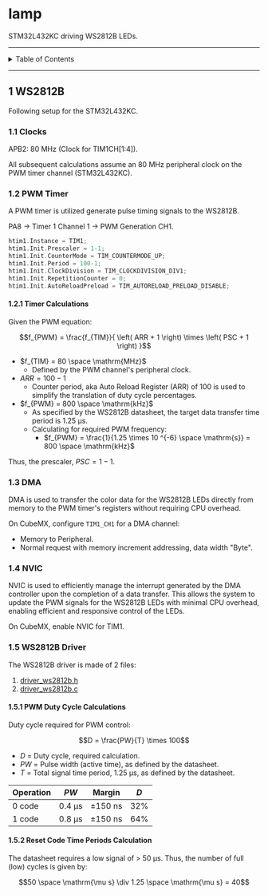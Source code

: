 # lamp

STM32L432KC driving WS2812B LEDs.

---

<details markdown="1">
  <summary>Table of Contents</summary>

- [1 WS2812B](#1-ws2812b)
    - [1.1 Clocks](#11-clocks)
    - [1.2 PWM Timer](#12-pwm-timer)
        - [1.2.1 Timer Calculations](#121-timer-calculations)
    - [1.3 DMA](#13-dma)
    - [1.4 NVIC](#14-nvic)
    - [1.5 WS2812B Driver](#15-ws2812b-driver)
        - [1.5.1 PWM Duty Cycle Calculations](#151-pwm-duty-cycle-calculations)
        - [1.5.2 Reset Code Time Periods Calculation](#152-reset-code-time-periods-calculation)

</details>

---

## 1 WS2812B

Following setup for the STM32L432KC.

### 1.1 Clocks

APB2: 80 MHz (Clock for TIM1CH[1:4]).

All subsequent calculations assume an 80 MHz peripheral clock on the PWM timer
channel (STM32L432KC).

### 1.2 PWM Timer

A PWM timer is utilized generate pulse timing signals to the WS2812B.

PA8 → Timer 1 Channel 1 → PWM Generation CH1.

```c
htim1.Instance = TIM1;
htim1.Init.Prescaler = 1-1;
htim1.Init.CounterMode = TIM_COUNTERMODE_UP;
htim1.Init.Period = 100-1;
htim1.Init.ClockDivision = TIM_CLOCKDIVISION_DIV1;
htim1.Init.RepetitionCounter = 0;
htim1.Init.AutoReloadPreload = TIM_AUTORELOAD_PRELOAD_DISABLE;
```

#### 1.2.1 Timer Calculations

Given the PWM equation:

$$f_{PWM} = \frac{f_{TIM}}{ \left( ARR + 1 \right) \times \left( PSC + 1
\right) }$$

- $f_{TIM} = 80 \space \mathrm{MHz}$
    - Defined by the PWM channel's peripheral clock.
- $ARR = 100 - 1$
    - Counter period, aka Auto Reload Register (ARR) of 100 is used to simplify
      the translation of duty cycle percentages.
- $f_{PWM} = 800 \space \mathrm{kHz}$
    - As specified by the WS2812B datasheet, the target data transfer time
      period is 1.25 µs.
    - Calculating for required PWM frequency:
        - $f_{PWM} = \frac{1}{1.25 \times 10 ^{-6} \space \mathrm{s}} = 800
          \space \mathrm{kHz}$

Thus, the prescaler, $PSC = 1 - 1$.

### 1.3 DMA

DMA is used to transfer the color data for the WS2812B LEDs directly from memory
to the PWM timer's registers without requiring CPU overhead.

On CubeMX, configure `TIM1_CH1` for a DMA channel:

- Memory to Peripheral.
- Normal request with memory increment addressing, data width "Byte".

### 1.4 NVIC

NVIC is used to efficiently manage the interrupt generated by the DMA controller
upon the completion of a data transfer. This allows the system to update the PWM
signals for the WS2812B LEDs with minimal CPU overhead, enabling efficient and
responsive control of the LEDs.

On CubeMX, enable NVIC for TIM1.

### 1.5 WS2812B Driver

The WS2812B driver is made of 2 files:

1. [driver_ws2812b.h](Core/Inc/driver_ws2812b.h)
2. [driver_ws2812b.c](Core/Src/driver_ws2812b.c)

#### 1.5.1 PWM Duty Cycle Calculations

Duty cycle required for PWM control:

$$D = \frac{PW}{T} \times 100$$

- $D$ = Duty cycle, required calculation.
- $PW$ = Pulse width (active time), as defined by the datasheet.
- $T$ = Total signal time period, 1.25 µs, as defined by the datasheet.

| Operation | $PW$   | Margin  | $D$ |
|-----------|--------|---------|-----|
| 0 code    | 0.4 µs | ±150 ns | 32% |
| 1 code    | 0.8 µs | ±150 ns | 64% |

#### 1.5.2 Reset Code Time Periods Calculation

The datasheet requires a low signal of > 50 µs. Thus, the number of full (low)
cycles is given by:

$$50 \space \mathrm{\mu s} \div 1.25 \space \mathrm{\mu s} = 40$$
